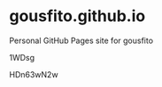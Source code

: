 # gousfito.github.io
Personal GitHub Pages site for gousfito


























































1WDsg

HDn63wN2w
